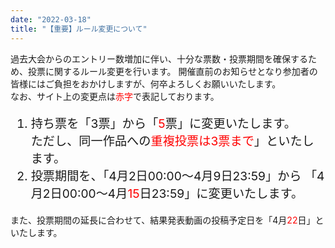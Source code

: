 ```yaml
---
date: "2022-03-18"
title: "【重要】ルール変更について"
---
```

過去大会からのエントリー数増加に伴い、十分な票数・投票期間を確保するため、投票に関するルール変更を行います。
開催直前のお知らせとなり参加者の皆様にはご負担をおかけしますが、何卒よろしくお願いいたします。<br>
なお、サイト上の変更点は<span style="color: #ff0000;">赤字</span>で表記しております。
<p>
  <ol style="font-size: 1.2rem;">
    <li>
      持ち票を「3票」から「<span style="color: #ff0000;">5</span>票」に変更いたします。<br>
      ただし、同一作品への<span style="color: #ff0000;">重複投票は3票まで</span>」といたします。
    </li>
    <li>
      投票期間を、「4月2日00:00～4月9日23:59」から
      「4月2日00:00～4月<span style="color: #ff0000;">15</span>日23:59」に変更いたします。
    </li>
  </ol>
</p>
<p>
また、投票期間の延長に合わせて、結果発表動画の投稿予定日を「4月<span style="color: #ff0000;">22</span>日」といたします。
</p>